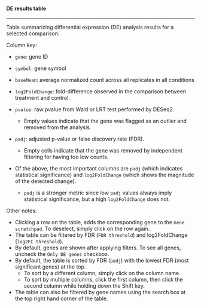 #### DE results table
---------------------

Table summarizing differential expression (DE) analysis results for
a selected comparison:

Column key:
- `gene`: gene ID
- `symbol`: gene symbol
- `baseMean`: average normalized count across all replicates in
  all conditions
- `log2FoldChange`: fold-difference observed in the comparison
  between treatment and control.
- `pvalue`: raw pvalue from Wald or LRT test performed by
  DESeq2.
  - Empty values indicate that the gene was flagged as an outlier and removed from the analysis.
- `padj`: adjusted p-value or false discovery rate (FDR).
  - Empty cells indicate that the gene was removed by independent
    filtering for having too low counts.

- Of the above, the most important columns are `padj` (which
  indicates statistical significance) and `log2FoldChange` (which
  shows the magnitude of the detected change).
  - `padj` is a stronger metric since low `padj` values always imply statistical
    significance, but a high `log2FoldChange` does not.

Other notes:
- Clicking a row on the table, adds the corresponding gene to the `Gene scratchpad`.
  To deselect, simply click on the row again.
- The table can be filtered by FDR (`FDR threshold`) and log2FoldChange (`log2FC threshold`).
- By default, genes are shown after applying filters. To see all genes,
  uncheck the `Only DE genes` checkbox.
- By default, the table is sorted by FDR (`padj`) with the lowest FDR (most significant genes) at the top.
  - To sort by a different column, simply click on the column name.
  - To sort by multiple columns, click the first column, then click the second column while holding down the Shift key.
- The table can also be filtered by gene names using the search box at the top right hand corner of the table.


